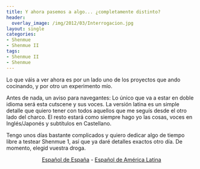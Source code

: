 ```yaml
---
title: Y ahora pasemos a algo... ¿completamente distinto?
header:
  overlay_image: /img/2012/03/Interrogacion.jpg
layout: single
categories:
- Shenmue
- Shenmue II
tags:
- Shenmue II
- Shenmue
---
```

Lo que váis a ver ahora es por un lado uno de los proyectos que ando 
cocinando, y por otro un experimento mío.

Antes de nada, un aviso para navegantes: Lo único que va a estar en doble 
idioma será esta cutscene y sus voces. La versión latina es un simple 
detalle que quiero tener con todos aquellos que me seguís desde el otro lado 
del charco. El resto estará como siempre hago yo las cosas, voces en Inglés/Japonés 
y subtítulos en Castellano.

Tengo unos días bastante complicados y quiero dedicar algo de tiempo libre a 
testear Shenmue 1, así que ya daré detalles exactos otro día. De momento, elegid 
vuestra droga.

<p style="text-align: center;"><a href="http://www.youtube.com/watch?v=LLmIeX1KUYc">Español de España</a> - <a href="http://www.youtube.com/watch?v=2s4Lt4O3KDo">Español de América Latina</a></p>
